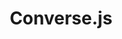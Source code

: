 ---
git: https://github.com/conversejs
logohandle: conversejs
sort: conversejs
title: Converse.js
website: https://conversejs.org/
---